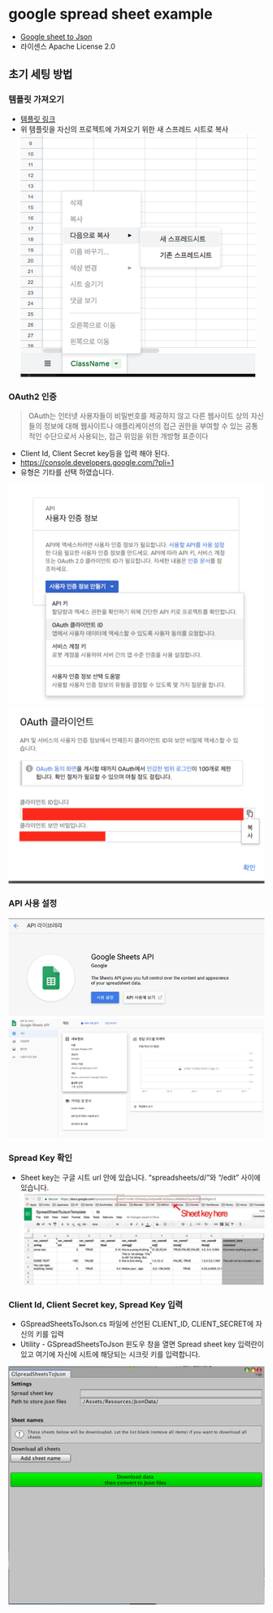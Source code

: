 # google spread sheet example

- [Google sheet to Json](https://assetstore.unity.com/packages/tools/utilities/google-sheet-to-json-90369)
- 라이센스 Apache License 2.0

## 초기 세팅 방법

### 템플릿 가져오기
- [템플릿 링크](https://docs.google.com/spreadsheets/d/1syVgzYdg5YfqwnOfl8l7iLSlTA3-75NdCklQVPcHWw0/edit#gid=0)
- 위 템플릿을 자신의 프로젝트에 가져오기 위한 새 스프레드 시트로 복사
![1](./images/1.png)

### OAuth2 인증

> OAuth는 인터넷 사용자들이 비밀번호를 제공하지 않고 다른 웹사이트 상의 자신들의 정보에 대해 웹사이트나 애플리케이션의 접근 권한을 부여할 수 있는 공통적인 수단으로서 사용되는, 접근 위임을 위한 개방형 표준이다

- Client Id, Client Secret key등을 입력 해야 된다.
- https://console.developers.google.com/?pli=1
- 유형은 기타를 선택 하였습니다.

![2](./images/2.png)
![3](./images/3.png)

### API 사용 설정
![6](./images/6.png)
![7](./images/7.png)

### Spread Key 확인
- Sheet key는 구글 시트 url 안에 있습니다. “spreadsheets/d/”와 “/edit” 사이에 있습니다.
![4](./images/4.png)

### Client Id, Client Secret key, Spread Key 입력
- GSpreadSheetsToJson.cs 파일에 선언된 CLIENT_ID, CLIENT_SECRET에 자신의 키를 입력
- Utility - GSpreadSheetsToJson 윈도우 창을 열면 Spread sheet key 입력란이 있고 여기에 자신에 시트에 해당되는 시크릿 키를 입력합니다.

![5](./images/5.png)